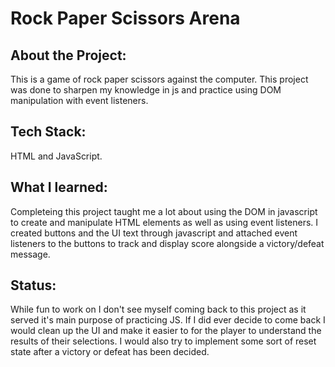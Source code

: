 # Rock Paper Scissors Arena

## About the Project:

This is a game of rock paper scissors against the computer. This project was
done to sharpen my knowledge in js and practice using DOM manipulation with event listeners.

## Tech Stack:

HTML and JavaScript.

## What I learned:

Completeing this project taught me a lot about using the DOM in javascript to create and manipulate HTML elements as well as using event listeners. I created buttons and the UI text through javascript and attached event listeners to the buttons to track and display score alongside a victory/defeat message.

## Status:

While fun to work on I don't see myself coming back to this project as it served it's main purpose of practicing JS. If I did ever decide to come back I would clean up the UI and make it easier to for the player to understand the results of their selections. I would also try to implement some sort of reset state after a victory or defeat has been decided.
